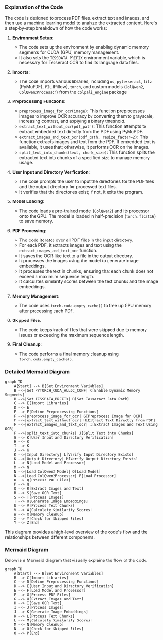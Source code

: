 ### Explanation of the Code

The code is designed to process PDF files, extract text and images, and then use a machine learning model to analyze the extracted content. Here's a step-by-step breakdown of how the code works:

1. **Environment Setup**:
   - The code sets up the environment by enabling dynamic memory segments for CUDA (GPU) memory management.
   - It also sets the `TESSDATA_PREFIX` environment variable, which is necessary for Tesseract OCR to find its language data files.

2. **Imports**:
   - The code imports various libraries, including `os`, `pytesseract`, `fitz` (PyMuPDF), `PIL` (Pillow), `torch`, and custom models (`ColQwen2`, `ColQwen2Processor`) from the `colpali_engine` package.

3. **Preprocessing Functions**:
   - `preprocess_image_for_ocr(image)`: This function preprocesses images to improve OCR accuracy by converting them to grayscale, increasing contrast, and applying a binary threshold.
   - `extract_text_without_ocr(pdf_path)`: This function attempts to extract embedded text directly from the PDF using PyMuPDF.
   - `extract_images_and_text_ocr(pdf_path, resize_factor=2)`: This function extracts images and text from the PDF. If embedded text is available, it uses that; otherwise, it performs OCR on the images.
   - `split_text_into_chunks(text, chunk_size)`: This function splits the extracted text into chunks of a specified size to manage memory usage.

4. **User Input and Directory Verification**:
   - The code prompts the user to input the directories for the PDF files and the output directory for processed text files.
   - It verifies that the directories exist; if not, it exits the program.

5. **Model Loading**:
   - The code loads a pre-trained model (`ColQwen2`) and its processor onto the GPU. The model is loaded in half-precision (`torch.float16`) to save memory.

6. **PDF Processing**:
   - The code iterates over all PDF files in the input directory.
   - For each PDF, it extracts images and text using the `extract_images_and_text_ocr` function.
   - It saves the OCR-like text to a file in the output directory.
   - It processes the images using the model to generate image embeddings.
   - It processes the text in chunks, ensuring that each chunk does not exceed a maximum sequence length.
   - It calculates similarity scores between the text chunks and the image embeddings.

7. **Memory Management**:
   - The code uses `torch.cuda.empty_cache()` to free up GPU memory after processing each PDF.

8. **Skipped Files**:
   - The code keeps track of files that were skipped due to memory issues or exceeding the maximum sequence length.

9. **Final Cleanup**:
   - The code performs a final memory cleanup using `torch.cuda.empty_cache()`.


### Detailed Mermaid Diagram

```mermaid
graph TD
    A[Start] --> B[Set Environment Variables]
    B -->|Set PYTORCH_CUDA_ALLOC_CONF| C[Enable Dynamic Memory Segments]
    B -->|Set TESSDATA_PREFIX| D[Set Tesseract Data Path]
    C --> E[Import Libraries]
    D --> E
    E --> F[Define Preprocessing Functions]
    F -->|preprocess_image_for_ocr| G[Preprocess Image for OCR]
    F -->|extract_text_without_ocr| H[Extract Text Directly from PDF]
    F -->|extract_images_and_text_ocr| I[Extract Images and Text Using OCR]
    F -->|split_text_into_chunks| J[Split Text into Chunks]
    G --> K[User Input and Directory Verification]
    H --> K
    I --> K
    J --> K
    K -->|Input Directory| L[Verify Input Directory Exists]
    K -->|Output Directory| M[Verify Output Directory Exists]
    L --> N[Load Model and Processor]
    M --> N
    N -->|Load ColQwen2 Model| O[Load Model]
    N -->|Load ColQwen2Processor| P[Load Processor]
    O --> Q[Process PDF Files]
    P --> Q
    Q --> R[Extract Images and Text]
    R --> S[Save OCR Text]
    S --> T[Process Images]
    T --> U[Generate Image Embeddings]
    U --> V[Process Text Chunks]
    V --> W[Calculate Similarity Scores]
    W --> X[Memory Cleanup]
    X --> Y[Check for Skipped Files]
    Y --> Z[End]
```

This diagram provides a high-level overview of the code's flow and the relationships between different components.


### Mermaid Diagram

Below is a Mermaid diagram that visually explains the flow of the code:

```mermaid
graph TD
    A[Start] --> B[Set Environment Variables]
    B --> C[Import Libraries]
    C --> D[Define Preprocessing Functions]
    D --> E[User Input and Directory Verification]
    E --> F[Load Model and Processor]
    F --> G[Process PDF Files]
    G --> H[Extract Images and Text]
    H --> I[Save OCR Text]
    I --> J[Process Images]
    J --> K[Generate Image Embeddings]
    K --> L[Process Text Chunks]
    L --> M[Calculate Similarity Scores]
    M --> N[Memory Cleanup]
    N --> O[Check for Skipped Files]
    O --> P[End]
```
